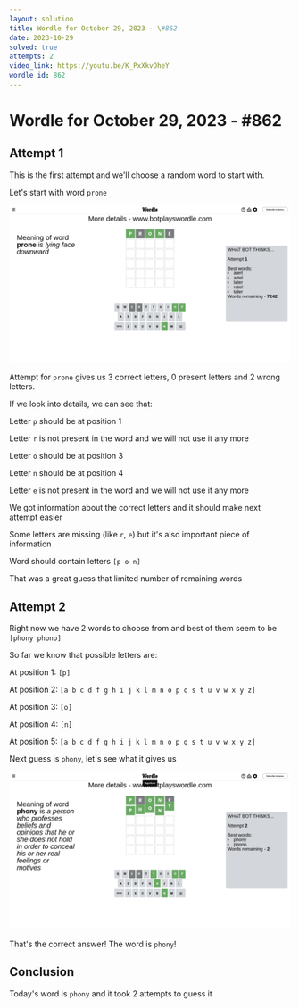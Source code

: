 ```yaml
---
layout: solution
title: Wordle for October 29, 2023 - \#862
date: 2023-10-29
solved: true
attempts: 2
video_link: https://youtu.be/K_PxXkvOheY
wordle_id: 862
---
```


# Wordle for October 29, 2023 - \#862

## Attempt 1

This is the first attempt and we'll choose a random word to start with.

Let's start with word `prone`

![Attempt 1](2023-10-29/attempt-1.png)

Attempt for `prone` gives us 3 correct letters, 0 present letters and 2 wrong letters.

If we look into details, we can see that:

Letter `p` should be at position 1

Letter `r` is not present in the word and we will not use it any more

Letter `o` should be at position 3

Letter `n` should be at position 4

Letter `e` is not present in the word and we will not use it any more

We got information about the correct letters and it should make next attempt easier

Some letters are missing (like `r`, `e`) but it's also important piece of information

Word should contain letters `[p o n]`

That was a great guess that limited number of remaining words



## Attempt 2

Right now we have 2 words to choose from and best of them seem to be `[phony phono]`

So far we know that possible letters are:

At position 1: `[p]`

At position 2: `[a b c d f g h i j k l m n o p q s t u v w x y z]`

At position 3: `[o]`

At position 4: `[n]`

At position 5: `[a b c d f g h i j k l m n o p q s t u v w x y z]`

Next guess is `phony`, let's see what it gives us

![Attempt 2](2023-10-29/attempt-2.png)

That's the correct answer! The word is `phony`!

## Conclusion

Today's word is `phony` and it took 2 attempts to guess it

